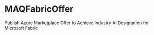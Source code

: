 # MAQFabricOffer
Publish Azure Marketplace Offer to Achieve Industry AI Designation for Microsoft Fabric
